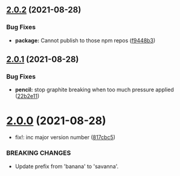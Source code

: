 ## [2.0.2](https://github.com/zvika-peeriq/github-to-jira/compare/v2.0.1...v2.0.2) (2021-08-28)


### Bug Fixes

* **package:** Cannot publish to those npm repos ([f9448b3](https://github.com/zvika-peeriq/github-to-jira/commit/f9448b347f83ea8f06a6b54562036970cc02df52))

## [2.0.1](https://github.com/zvika-peeriq/github-to-jira/compare/v2.0.0...v2.0.1) (2021-08-28)


### Bug Fixes

* **pencil:** stop graphite breaking when too much pressure applied ([22b2e11](https://github.com/zvika-peeriq/github-to-jira/commit/22b2e1158a61bb4ef607740a07f7cb23d4c62e19))

# [2.0.0](https://github.com/zvika-peeriq/github-to-jira/compare/v1.1.0...v2.0.0) (2021-08-28)


* fix!: inc major version number ([817cbc5](https://github.com/zvika-peeriq/github-to-jira/commit/817cbc5c821d111e818def874d5e0b29785d70f0))


### BREAKING CHANGES

* Update prefix from 'banana' to 'savanna'.

